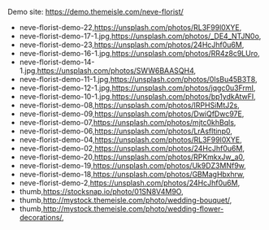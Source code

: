 Demo site: https://demo.themeisle.com/neve-florist/

- neve-florist-demo-22,https://unsplash.com/photos/RL3F99l0XYE,
- neve-florist-demo-17-1.jpg,https://unsplash.com/photos/_DE4_NTJN0o,
- neve-florist-demo-23,https://unsplash.com/photos/24HcJhf0u6M,
- neve-florist-demo-16-1.jpg,https://unsplash.com/photos/RR4z8c9LUro,
- neve-florist-demo-14-1.jpg,https://unsplash.com/photos/SWW6BAASQH4,
- neve-florist-demo-11-1.jpg,https://unsplash.com/photos/0IsBu45B3T8,
- neve-florist-demo-12-1.jpg,https://unsplash.com/photos/jqgc0u3FrmI,
- neve-florist-demo-10-1.jpg,https://unsplash.com/photos/bp1ydkAtwFI,
- neve-florist-demo-08,https://unsplash.com/photos/IRPHSiMtJ2s,
- neve-florist-demo-09,https://unsplash.com/photos/DwiQfDwc97E,
- neve-florist-demo-07,https://unsplash.com/photos/mjtc0khBqls,
- neve-florist-demo-06,https://unsplash.com/photos/LrAsfltinp0,
- neve-florist-demo-04,https://unsplash.com/photos/RL3F99l0XYE,
- neve-florist-demo-02,https://unsplash.com/photos/24HcJhf0u6M,
- neve-florist-demo-20,https://unsplash.com/photos/RPKmkxJw_a0,
- neve-florist-demo-19,https://unsplash.com/photos/Uk9DZ3MNf9w,
- neve-florist-demo-18,https://unsplash.com/photos/GBMagHbxhrw,
- neve-florist-demo-2,https://unsplash.com/photos/24HcJhf0u6M,
- thumb,https://stocksnap.io/photo/01SN8V4M9O,
- thumb,http://mystock.themeisle.com/photo/wedding-bouquet/,
- thumb,http://mystock.themeisle.com/photo/wedding-flower-decorations/,
